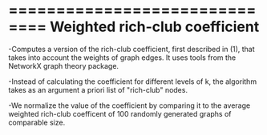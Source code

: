 ==============================
Weighted rich-club coefficient
==============================


  -Computes a version of the rich-club coefficient, first described in (1), that takes into account the weights of graph edges. It uses tools from the NetworkX graph theory package.

  -Instead of calculating the coefficient for different levels of k, the algorithm takes as an argument a priori list of "rich-club" nodes.

  -We normalize the value of the coefficient by comparing it to the average weighted rich-club coefficent of 100 randomly generated graphs of comparable size.
